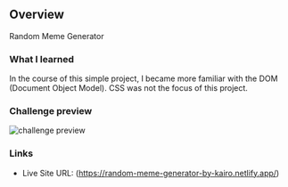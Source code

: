 ## Overview

Random Meme Generator

### What I learned

In the course of this simple project, I became more familiar with the DOM (Document Object Model). CSS was not the focus of this project.  

### Challenge preview

![challenge preview](https://i.giphy.com/media/qwUeoBBmQUW1hLxXRn/giphy.gif)

### Links

- Live Site URL: (https://random-meme-generator-by-kairo.netlify.app/)
